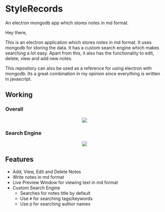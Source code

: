 # StyleRecords
An electron mongodb app which stores notes in md format.

Hey there,

This is an electron application which stores notes in md format. It uses mongodb for storing the data. It has a custom search engine which makes searching a lot easy. Apart from this, it also has the functionality to edit, delete, view and add new notes.

This repository can also be used as a reference for using electron with mongodb. Its a great combination in my opinion since everything is written in javascript.

## Working

### Overall

<p align="center">
  <img src="styleRecords23fps.gif">
</p>

### Search Engine

<p align="center">
  <img src="styleRecordsSearchEngine3_23fps.gif">
</p>

## Features

* Add, View, Edit and Delete Notes
* Write notes in md format
* Live Preview Window for viewing text in md format
* Custom Search Engine
	* Searches for notes title by default
	* Use ```#``` for searching tags/keywords
	* Use ```@``` for searching author names
